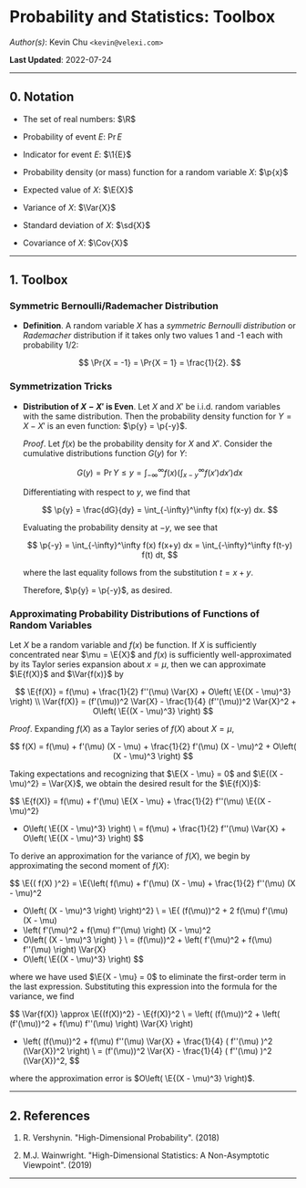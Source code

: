 Probability and Statistics: Toolbox
===================================

*Author(s)*: Kevin Chu `<kevin@velexi.com>`

__Last Updated__: 2022-07-24

--------------------------------------------------------------------------------------------

## 0. Notation

* $\newcommand{\R}{\mathbb{R}}$
  The set of real numbers: $\R$

* $\newcommand{\Pr}[1]{\mathbb{P}\left[{#1}\right]}$
  Probability of event $E$: $\Pr{E}$

* $\newcommand{\1}[1]{\mathbf{1}_{\left\{{#1}\right\}}}$
  Indicator for event $E$: $\1{E}$

* $\newcommand{\p}[1]{p\left({#1}\right)}$
  Probability density (or mass) function for a random variable $X$: $\p{x}$

* $\newcommand{\E}[1]{\mathbb{E}\left[{#1}\right]}$
  Expected value of $X$: $\E{X}$

* $\newcommand{\Var}[1]{\operatorname{Var}{\left(#1\right)}}$
  Variance of $X$: $\Var{X}$

* $\newcommand{\sd}[1]{\sigma{\left(#1\right)}}$
  Standard deviation of $X$: $\sd{X}$

* $\newcommand{\Cov}[1]{\operatorname{Cov}{\left(#1\right)}}$
  Covariance of $X$: $\Cov{X}$

--------------------------------------------------------------------------------------------

## 1. Toolbox

### Symmetric Bernoulli/Rademacher Distribution

* __Definition__. A random variable $X$ has a _symmetric Bernoulli distribution_ or
  _Rademacher_ distribution if it takes only two values 1 and -1 each with probability
  $1/2$:

  $$
  \Pr{X = -1} = \Pr{X = 1} = \frac{1}{2}.
  $$

### Symmetrization Tricks

* __Distribution of $X - X'$ is Even__. Let $X$ and $X'$ be i.i.d. random variables with
  the same distribution. Then the probability density function for $Y = X - X'$ is an even
  function: $\p{y} = \p{-y}$.

  _Proof_. Let $f(x)$ be the probability density for $X$ and $X'$. Consider the cumulative
  distributions function $G(y)$ for $Y$:

  $$
  G(y)
  = \Pr{Y \le y}
  = \int_{-\infty}^\infty f(x) \left( \int_{x-y}^{\infty} f(x') dx' \right) dx
  $$

  Differentiating with respect to $y$, we find that

  $$
  \p{y} = \frac{dG}{dy}
  = \int_{-\infty}^\infty f(x) f(x-y) dx.
  $$

  Evaluating the probability density at $-y$, we see that

  $$
  \p{-y}
  = \int_{-\infty}^\infty f(x) f(x+y) dx
  = \int_{-\infty}^\infty f(t-y) f(t) dt,
  $$

  where the last equality follows from the substitution $t = x + y$.

  Therefore, $\p{y} = \p{-y}$, as desired.

### Approximating Probability Distributions of Functions of Random Variables

Let $X$ be a random variable and $f(x)$ be function. If $X$ is sufficiently concentrated
near $\mu = \E{X}$ and $f(x)$ is sufficiently well-approximated by its Taylor series
expansion about $x = \mu$, then we can approximate $\E{f(X)}$ and $\Var{f(x)}$ by

$$
\E{f(X)} = f(\mu) + \frac{1}{2} f''(\mu) \Var{X} + O\left( \E{(X - \mu)^3} \right) \\
\Var{f(X)} = (f'(\mu))^2 \Var{X} - \frac{1}{4} (f''(\mu))^2 \Var{X}^2
           + O\left( \E{(X - \mu)^3} \right)
$$

_Proof_. Expanding $f(X)$ as a Taylor series of $f(X)$ about $X = \mu$,

$$
f(X) = f(\mu) + f'(\mu) (X - \mu) + \frac{1}{2} f'(\mu) (X - \mu)^2
     + O\left( (X - \mu)^3 \right)
$$

Taking expectations and recognizing that $\E{X - \mu} = 0$ and $\E{(X - \mu)^2} = \Var{X}$,
we obtain the desired result for the $\E{f(X)}$:

$$
\E{f(X)}
= f(\mu) + f'(\mu) \E{X - \mu} + \frac{1}{2} f''(\mu) \E{(X - \mu)^2}
  + O\left( \E{(X - \mu)^3} \right) \\
= f(\mu) + \frac{1}{2} f''(\mu) \Var{X} + O\left( \E{(X - \mu)^3} \right)
$$

To derive an approximation for the variance of $f(X)$, we begin by approximating the second
moment of $f(X)$:

$$
\E{( f(X) )^2}
= \E{\left(
  f(\mu) + f'(\mu) (X - \mu) + \frac{1}{2} f''(\mu) (X - \mu)^2
  + O\left( (X - \mu)^3 \right)
  \right)^2} \\
= \E{
  (f(\mu))^2 + 2 f(\mu) f'(\mu) (X - \mu)
  + \left( f'(\mu)^2 + f(\mu) f''(\mu) \right) (X - \mu)^2
  + O\left( (X - \mu)^3 \right)
  } \\
= (f(\mu))^2 + \left( f'(\mu)^2 + f(\mu) f''(\mu) \right) \Var{X}
  + O\left( \E{(X - \mu)^3} \right)
$$

where we have used $\E{X - \mu} = 0$ to eliminate the first-order term in the last
expression. Substituting this expression into the formula for the variance, we find

$$
\Var{f(X)}
\approx \E{(f(X))^2} - \E{f(X)}^2 \\
= \left( (f(\mu))^2 + \left( (f'(\mu))^2 + f(\mu) f''(\mu) \right) \Var{X} \right)
- \left( (f(\mu))^2 + f(\mu) f''(\mu) \Var{X}
       + \frac{1}{4} ( f''(\mu) )^2 (\Var{X})^2 \right) \\
= (f'(\mu))^2 \Var{X} - \frac{1}{4} ( f''(\mu) )^2 (\Var{X})^2,
$$

where the approximation error is $O\left( \E{(X - \mu)^3} \right)$.

--------------------------------------------------------------------------------------------

## 2. References

1. R. Vershynin. "High-Dimensional Probability". (2018)

2. M.J. Wainwright. "High-Dimensional Statistics: A Non-Asymptotic Viewpoint". (2019)

--------------------------------------------------------------------------------------------

[----------------------------------- INTERNAL LINKS -----------------------------------]: #

[----------------------------------- EXTERNAL LINKS -----------------------------------]: #

